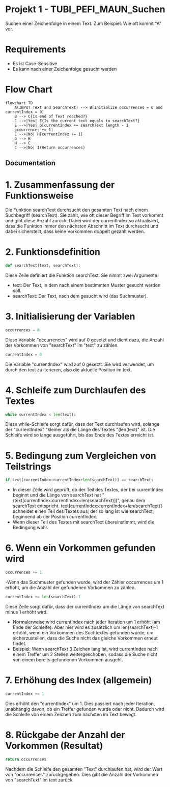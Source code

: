 # Projekt 1 - TUBI_PEFI_MAUN_Suchen

Suchen einer Zeichenfolge in einem Text.
Zum Beispiel: Wie oft kommt "A" vor.

# Requirements

- Es ist Case-Sensitive
- Es kann nach einer Zeichenfolge gesucht werden

# Flow Chart
```mermaid
flowchart TD
    A(INPUT Text and SearchText) --> B[Initialize occurrences = 0 and currentIndex = 0]
    B --> C{Is end of Text reached?}
    C -->|Yes| E{Is the current text equals to searchText?}
    E -->|Yes| G[currentIndex += searchText length - 1
    occurrences += 1]
    E -->|No| H[currentIndex += 1]
    G --> H
    H --> C
    C -->|No| I(Return occurrences)
```

## Documentation
# 1. Zusammenfassung der Funktionsweise
Die Funktion searchText durchsucht den gesamten Text nach einem Suchbegriff (searchText). 
Sie zählt, wie oft dieser Begriff im Text vorkommt und gibt diese Anzahl zurück. 
Dabei wird der currentIndex so aktualisiert, dass die Funktion immer den nächsten Abschnitt 
im Text durchsucht und dabei sicherstellt, dass keine Vorkommen doppelt gezählt werden.

# 2. Funktionsdefinition
```python
def searchText(text, searchText):
```
Diese Zeile definiert die Funktion searchText. Sie nimmt zwei Argumente:
- text: Der Text, in dem nach einem bestimmten Muster gesucht werden soll.
- searchText: Der Text, nach dem gesucht wird (das Suchmuster).

# 3. Initialisierung der Variablen
```python
occurrences = 0
```
Diese Variable "occurrences" wird auf 0 gesetzt und dient dazu, 
die Anzahl der Vorkommen von "searchText" im "text" zu zählen.

```python
currentIndex = 0
```
Die Variable "currentIndex" wird auf 0 gesetzt. Sie wird verwendet,
um durch den text zu iterieren, also die aktuelle Position im text.

# 4. Schleife zum Durchlaufen des Textes
```python
while currentIndex < len(text):
```
Diese while-Schleife sorgt dafür, dass der Text durchlaufen wird, 
solange der "currentIndex" "kleiner als die Länge des Textes "(len(text)" ist. 
Die Schleife wird so lange ausgeführt, bis das Ende des Textes erreicht ist.

# 5. Bedingung zum Vergleichen von Teilstrings
```python
if text[currentIndex:currentIndex+len(searchText)] == searchText:
```
- In dieser Zeile wird geprüft, ob der Teil des Textes, der bei currentIndex beginnt und 
die Länge von searchText hat "(text[currentIndex:currentIndex+len(searchText)])", genau dem searchText entspricht.
text[currentIndex:currentIndex+len(searchText)] schneidet einen Teil des Textes aus, der so lang ist wie searchText, beginnend ab der Position currentIndex.
- Wenn dieser Teil des Textes mit searchText übereinstimmt, wird die Bedingung wahr.

# 6. Wenn ein Vorkommen gefunden wird
```python
occurrences += 1
```
-Wenn das Suchmuster gefunden wurde, wird der Zähler occurrences um 1 erhöht, um die Anzahl der gefundenen Vorkommen zu zählen.
```python
currentIndex += len(searchText)-1
```
Diese Zeile sorgt dafür, dass der currentIndex um die Länge von searchText minus 1 erhöht wird.
- Normalerweise wird currentIndex nach jeder Iteration um 1 erhöht (am Ende der Schleife). Aber hier wird es zusätzlich um len(searchText)-1 erhöht, wenn ein Vorkommen des Suchtextes gefunden wurde, um sicherzustellen, dass die Suche nicht das gleiche Vorkommen erneut findet.
- Beispiel: Wenn searchText 3 Zeichen lang ist, wird currentIndex nach einem Treffer um 2 Stellen weitergeschoben, sodass die Suche nicht von einem bereits gefundenen Vorkommen ausgeht.

# 7. Erhöhung des Index (allgemein)
```python
currentIndex += 1
```
Dies erhöht den "currentIndex" um 1. Dies passiert nach jeder Iteration, unabhängig davon, ob ein Treffer gefunden wurde oder nicht. 
Dadurch wird die Schleife von einem Zeichen zum nächsten im Text bewegt.

# 8. Rückgabe der Anzahl der Vorkommen (Resultat)
```python
return occurrences
```
Nachdem die Schleife den gesamten "Text" durchlaufen hat, wird der Wert von "occurrences" zurückgegeben. Dies gibt die Anzahl der Vorkommen von "searchText" im text zurück.
